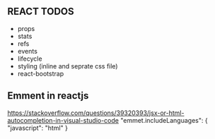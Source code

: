 ## REACT TODOS
* props
* stats
* refs
* events
* lifecycle
* styling (inline and seprate css file)
* react-bootstrap

## Emment in reactjs
https://stackoverflow.com/questions/39320393/jsx-or-html-autocompletion-in-visual-studio-code
"emmet.includeLanguages": {
    "javascript": "html"
}